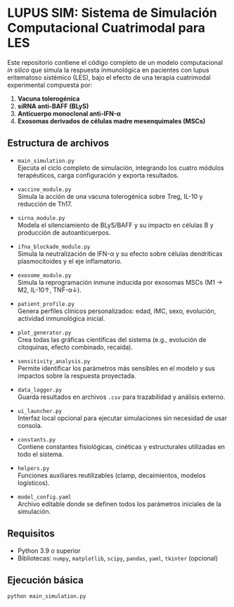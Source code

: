 # LUPUS SIM: Sistema de Simulación Computacional Cuatrimodal para LES

Este repositorio contiene el código completo de un modelo computacional *in silico* que simula la respuesta inmunológica en pacientes con lupus eritematoso sistémico (LES), bajo el efecto de una terapia cuatrimodal experimental compuesta por:

1. **Vacuna tolerogénica**
2. **siRNA anti-BAFF (BLyS)**
3. **Anticuerpo monoclonal anti-IFN-α**
4. **Exosomas derivados de células madre mesenquimales (MSCs)**

## Estructura de archivos

- `main_simulation.py`  
  Ejecuta el ciclo completo de simulación, integrando los cuatro módulos terapéuticos, carga configuración y exporta resultados.

- `vaccine_module.py`  
  Simula la acción de una vacuna tolerogénica sobre Treg, IL-10 y reducción de Th17.

- `sirna_module.py`  
  Modela el silenciamiento de BLyS/BAFF y su impacto en células B y producción de autoanticuerpos.

- `ifna_blockade_module.py`  
  Simula la neutralización de IFN-α y su efecto sobre células dendríticas plasmocitoides y el eje inflamatorio.

- `exosome_module.py`  
  Simula la reprogramación inmune inducida por exosomas MSCs (M1 → M2, IL-10↑, TNF-α↓).

- `patient_profile.py`  
  Genera perfiles clínicos personalizados: edad, IMC, sexo, evolución, actividad inmunológica inicial.

- `plot_generator.py`  
  Crea todas las gráficas científicas del sistema (e.g., evolución de citoquinas, efecto combinado, recaída).

- `sensitivity_analysis.py`  
  Permite identificar los parámetros más sensibles en el modelo y sus impactos sobre la respuesta proyectada.

- `data_logger.py`  
  Guarda resultados en archivos `.csv` para trazabilidad y análisis externo.

- `ui_launcher.py`  
  Interfaz local opcional para ejecutar simulaciones sin necesidad de usar consola.

- `constants.py`  
  Contiene constantes fisiológicas, cinéticas y estructurales utilizadas en todo el sistema.

- `helpers.py`  
  Funciones auxiliares reutilizables (clamp, decaimientos, modelos logísticos).

- `model_config.yaml`  
  Archivo editable donde se definen todos los parámetros iniciales de la simulación.

## Requisitos

- Python 3.9 o superior  
- Bibliotecas: `numpy`, `matplotlib`, `scipy`, `pandas`, `yaml`, `tkinter` (opcional)

## Ejecución básica

```bash
python main_simulation.py
